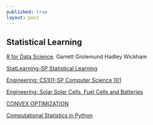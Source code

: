 ```yaml
---
published: true
layout: post
---
```

## Statistical Learning

[R for Data Science](http://r4ds.had.co.nz/introduction.html).
Garrett Grolemund
Hadley Wickham


[StatLearning-SP Statistical Learning](https://lagunita.stanford.edu/courses/HumanitiesSciences/StatLearning/Winter2016/info)


[Engineering: CS101-SP Computer Science 101](https://lagunita.stanford.edu/courses/Engineering/CS101/Summer2014/courseware/z54/z1/)


[Engineering: Solar Solar Cells, Fuel Cells and Batteries](http://online.stanford.edu/course/solar-cells-fuel-cells-and-batteries)

[CONVEX OPTIMIZATION](http://online.stanford.edu/course/convex-optimization-winter-2014)

[Computational Statistics in Python](http://people.duke.edu/~ccc14/sta-663-2016/10_SymbolicAlgebra.html)

